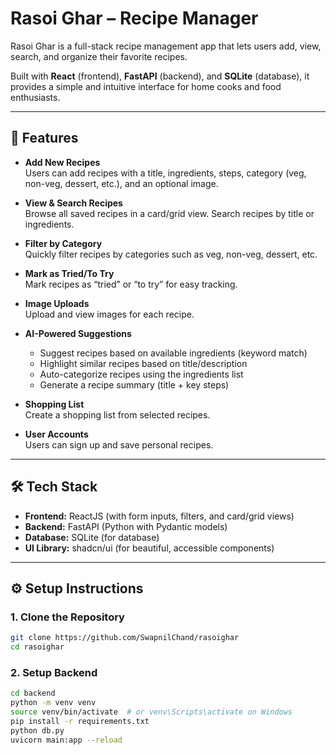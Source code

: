 # Rasoi Ghar – Recipe Manager

Rasoi Ghar is a full-stack recipe management app that lets users add, view, search, and organize their favorite recipes.

Built with **React** (frontend), **FastAPI** (backend), and **SQLite** (database), it provides a simple and intuitive interface for home cooks and food enthusiasts.

---

## 🚀 Features

- **Add New Recipes**  
  Users can add recipes with a title, ingredients, steps, category (veg, non-veg, dessert, etc.), and an optional image.

- **View & Search Recipes**  
  Browse all saved recipes in a card/grid view. Search recipes by title or ingredients.

- **Filter by Category**  
  Quickly filter recipes by categories such as veg, non-veg, dessert, etc.

- **Mark as Tried/To Try**  
  Mark recipes as “tried” or “to try” for easy tracking.

- **Image Uploads**  
  Upload and view images for each recipe.

- **AI-Powered Suggestions**

  - Suggest recipes based on available ingredients (keyword match)
  - Highlight similar recipes based on title/description
  - Auto-categorize recipes using the ingredients list
  - Generate a recipe summary (title + key steps)

- **Shopping List**  
  Create a shopping list from selected recipes.

- **User Accounts**  
  Users can sign up and save personal recipes.

---

## 🛠 Tech Stack

- **Frontend:** ReactJS (with form inputs, filters, and card/grid views)
- **Backend:** FastAPI (Python with Pydantic models)
- **Database:** SQLite (for database)
- **UI Library:** shadcn/ui (for beautiful, accessible components)

---

## ⚙️ Setup Instructions

### 1. Clone the Repository

```sh
git clone https://github.com/SwapnilChand/rasoighar
cd rasoighar
```

### 2. Setup Backend

```sh
cd backend
python -m venv venv
source venv/bin/activate  # or venv\Scripts\activate on Windows
pip install -r requirements.txt
python db.py
uvicorn main:app --reload
```
